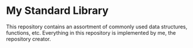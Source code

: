 # My Standard Library

This repository contains an assortment of commonly used data structures,
functions, etc. Everything in this repository is implemented by me, the
repository creator.

